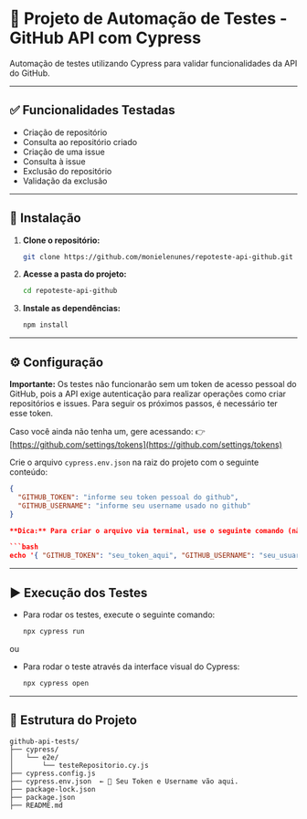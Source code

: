 # 🚀 Projeto de Automação de Testes - GitHub API com Cypress

Automação de testes utilizando Cypress para validar funcionalidades da API do GitHub.

---

## ✅ Funcionalidades Testadas

- Criação de repositório
- Consulta ao repositório criado
- Criação de uma issue
- Consulta à issue
- Exclusão do repositório
- Validação da exclusão

---

## 🔧 Instalação

1. **Clone o repositório:**
   ```bash
   git clone https://github.com/monielenunes/repoteste-api-github.git
   ```

2. **Acesse a pasta do projeto:**
   ```bash
   cd repoteste-api-github
   ```

3. **Instale as dependências:**
   ```bash
   npm install
   ```

---

## ⚙️ Configuração

**Importante:** Os testes não funcionarão sem um token de acesso pessoal do GitHub, pois a API exige autenticação para realizar operações como criar repositórios e issues.
Para seguir os próximos passos, é necessário ter esse token.

Caso você ainda não tenha um, gere acessando:
👉 [https://github.com/settings/tokens](https://github.com/settings/tokens)


Crie o arquivo `cypress.env.json` na raiz do projeto com o seguinte conteúdo:

```json
{
  "GITHUB_TOKEN": "informe seu token pessoal do github",
  "GITHUB_USERNAME": "informe seu username usado no github"
}

**Dica:** Para criar o arquivo via terminal, use o seguinte comando (não se esqueça de substituir o `seu_token_aqui` e `seu_usuario_github` pelos seus dados):

```bash
echo '{ "GITHUB_TOKEN": "seu_token_aqui", "GITHUB_USERNAME": "seu_usuario_github" }' > cypress.env.json
```
---

## ▶️ Execução dos Testes

- Para rodar os testes, execute o seguinte comando:
   ```bash
   npx cypress run
   ```
ou

- Para rodar o teste através da interface visual do Cypress:
   ```bash
   npx cypress open
   ```

---

## 📁 Estrutura do Projeto

```
github-api-tests/
├── cypress/
│   └── e2e/
│       └── testeRepositorio.cy.js
├── cypress.config.js
├── cypress.env.json  ← 🔐 Seu Token e Username vão aqui.
├── package-lock.json
├── package.json
├── README.md
```
